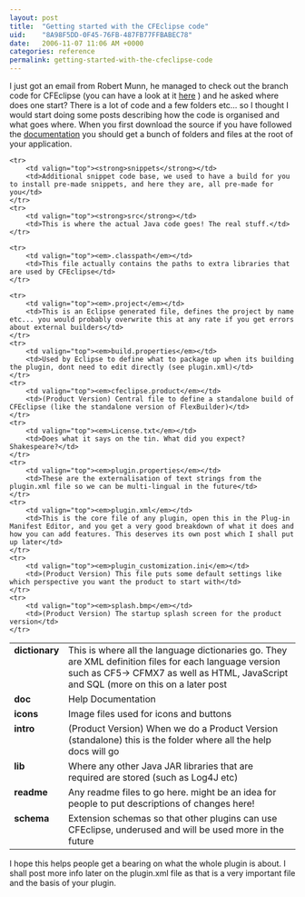 ```yaml
---
layout: post
title:  "Getting started with the CFEclipse code"
uid:	"8A98F5DD-0F45-76FB-487FB77FFBABEC78"
date:   2006-11-07 11:06 AM +0000
categories: reference
permalink: getting-started-with-the-cfeclipse-code
---
```

I just got an email from Robert Munn, he managed to check out the branch code for CFEclipse (you can have a look at it <a href="http://trac.cfeclipse.org/cfeclipse/browser/branches/1.3-dev">here</a> ) and he asked where does one start? There is a lot of code and a few folders etc... so I thought I would start doing some posts describing how the code is organised and what goes where.
When you first download the source if you have followed the <a href="http://www.cfeclipse.org/go/documentation/developer-docs/checking-out">documentation</a> you should get a bunch of folders and files at the root of your application. 

<table>
	<tr>
		<td valign="top"><strong>dictionary</strong></td>
		<td>This is where all the language dictionaries go. They are XML definition files for each language version such as CF5-> CFMX7 as well as HTML, JavaScript and SQL (more on this on a later post</td>
	</tr>
	<tr>
		<td valign="top"><strong>doc</strong></td>
		<td>Help Documentation</td>
	</tr>
	<tr>
		<td valign="top"><strong>icons</strong></td>
		<td>Image files used for icons and buttons</td>
	</tr>
	<tr>
		<td valign="top"><strong>intro</strong></td>
		<td>(Product Version) When we do a Product Version (standalone) this is the folder where all the help docs will go</td>
	</tr>
	<tr>
		<td valign="top"><strong>lib</strong></td>
		<td>Where any other Java JAR libraries that are required are stored (such as Log4J etc)</td>
	</tr>
	<tr>
		<td valign="top"><strong>readme</strong></td>
		<td>Any readme files to go here. might be an idea for people to put descriptions of changes here!</td>
	</tr>
	<tr>
		<td valign="top"><strong>schema</strong></td>
		<td>Extension schemas so that other plugins can use CFEclipse, underused and will be used more in the future</td>
	</tr>
	
	<tr>
		<td valign="top"><strong>snippets</strong></td>
		<td>Additional snippet code base, we used to have a build for you to install pre-made snippets, and here they are, all pre-made for you</td>
	</tr>
	<tr>
		<td valign="top"><strong>src</strong></td>
		<td>This is where the actual Java code goes! The real stuff.</td>
	</tr>
	
	<tr>
		<td valign="top"><em>.classpath</em></td>
		<td>This file actually contains the paths to extra libraries that are used by CFEclipse</td>
	</tr>
	
	<tr>
		<td valign="top"><em>.project</em></td>
		<td>This is an Eclipse generated file, defines the project by name etc... you would probably overwrite this at any rate if you get errors about external builders</td>
	</tr>
	<tr>
		<td valign="top"><em>build.properties</em></td>
		<td>Used by Eclipse to define what to package up when its building the plugin, dont need to edit directly (see plugin.xml)</td>
	</tr>
	<tr>
		<td valign="top"><em>cfeclipse.product</em></td>
		<td>(Product Version) Central file to define a standalone build of CFEclipse (like the standalone version of FlexBuilder)</td>
	</tr>
	<tr>
		<td valign="top"><em>License.txt</em></td>
		<td>Does what it says on the tin. What did you expect? Shakespeare?</td>
	</tr>
	<tr>
		<td valign="top"><em>plugin.properties</em></td>
		<td>These are the externalisation of text strings from the plugin.xml file so we can be multi-lingual in the future</td>
	</tr>
	<tr>
		<td valign="top"><em>plugin.xml</em></td>
		<td>This is the core file of any plugin, open this in the Plug-in Manifest Editor, and you get a very good breakdown of what it does and how you can add features. This deserves its own post which I shall put up later</td>
	</tr>
	<tr>
		<td valign="top"><em>plugin_customization.ini</em></td>
		<td>(Product Version) This file puts some default settings like which perspective you want the product to start with</td>
	</tr>
	<tr>
		<td valign="top"><em>splash.bmp</em></td>
		<td>(Product Version) The startup splash screen for the product version</td>
	</tr>

</table>

I hope this helps people get a bearing on what the whole plugin is about. I shall post more info later on the plugin.xml file as that is a very important file and the basis of your plugin.